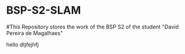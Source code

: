 # BSP-S2-SLAM

#This Repository stores the work of the BSP S2 of the student "David Pereira de Magalhaes"


hello dtjfejhfj
